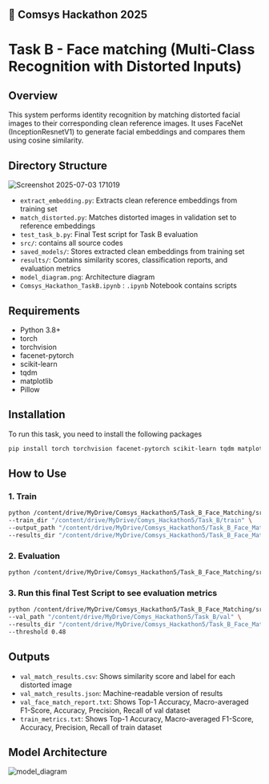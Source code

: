 🚀 Comsys Hackathon 2025
-------------------------

# Task B - Face matching (Multi-Class Recognition with Distorted Inputs) 

## Overview
This system performs identity recognition by matching distorted facial images to their corresponding clean reference images.
It uses FaceNet (InceptionResnetV1) to generate facial embeddings and compares them using cosine similarity.

## Directory Structure
![Screenshot 2025-07-03 171019](https://github.com/user-attachments/assets/d5ee13c4-9d41-4e10-8f76-9d3e0e647c02)



- `extract_embedding.py`: Extracts clean reference embeddings from training set
- `match_distorted.py`: Matches distorted images in validation set to reference embeddings
- `test_task_b.py`: Final Test script for Task B evaluation
- `src/`: contains all source codes 
- `saved_models/`: Stores extracted clean embeddings from training set
- `results/`: Contains similarity scores, classification reports, and evaluation metrics
- `model_diagram.png`: Architecture diagram
- `Comsys_Hackathon_TaskB.ipynb` : `.ipynb` Notebook contains scripts

## Requirements
- Python 3.8+
- torch
- torchvision
- facenet-pytorch
- scikit-learn
- tqdm
- matplotlib
- Pillow

## Installation 
To run this task, you need to install the following packages
```bash
pip install torch torchvision facenet-pytorch scikit-learn tqdm matplotlib Pillow
```

## How to Use

### 1. Train
```bash
python /content/drive/MyDrive/Comsys_Hackathon5/Task_B_Face_Matching/src/train.py \
--train_dir "/content/drive/MyDrive/Comys_Hackathon5/Task_B/train" \
--output_path "/content/drive/MyDrive/Comsys_Hackathon5/Task_B_Face_Matching/saved_models/reference_embeddings.pt" \
--results_dir "/content/drive/MyDrive/Comsys_Hackathon5/Task_B_Face_Matching/results" 
```
### 2.  Evaluation
```bash
python /content/drive/MyDrive/Comsys_Hackathon5/Task_B_Face_Matching/src/eval.py
```
### 3. Run this final Test Script to see evaluation metrics
```bash
python /content/drive/MyDrive/Comsys_Hackathon5/Task_B_Face_Matching/src/test_task_b.py \
--val_path "/content/drive/MyDrive/Comys_Hackathon5/Task_B/val" \
--results_dir "/content/drive/MyDrive/Comsys_Hackathon5/Task_B_Face_Matching/results" \
--threshold 0.48

```

## Outputs
- `val_match_results.csv`: Shows similarity score and label for each distorted image
- `val_match_results.json`: Machine-readable version of results
- `val_face_match_report.txt`: Shows Top-1 Accuracy, Macro-averaged F1-Score, Accuracy, Precision, Recall of val dataset
- `train_metrics.txt`: Shows Top-1 Accuracy, Macro-averaged F1-Score, Accuracy, Precision, Recall of train dataset

## Model Architecture
![model_diagram](https://github.com/user-attachments/assets/04e25478-5171-44e0-b58c-b8a4c6b66bad)
